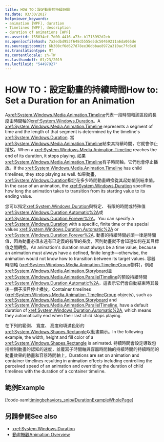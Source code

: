 ```yaml
---
title: HOW TO：設定動畫的持續時間
ms.date: 03/30/2017
helpviewer_keywords:
- animation [WPF], duration
- Timelines [WPF], description
- duration of animations [WPF]
ms.assetid: 155034ef-7d00-4416-a73c-b1713992d2eb
ms.openlocfilehash: 7a2edbd953f648d5555e5dc50469211a6da066de
ms.sourcegitcommit: 6b308cf6d627d78ee36dbbae8972a310ac7fd6c8
ms.translationtype: MT
ms.contentlocale: zh-TW
ms.lasthandoff: 01/23/2019
ms.locfileid: "54497927"
---
```

# <a name="how-to-set-a-duration-for-an-animation"></a><span data-ttu-id="fb9f3-102">HOW TO：設定動畫的持續時間</span><span class="sxs-lookup"><span data-stu-id="fb9f3-102">How to: Set a Duration for an Animation</span></span>
<span data-ttu-id="fb9f3-103">A<xref:System.Windows.Media.Animation.Timeline>代表一段時間和該區段的長度由時間軸的<xref:System.Windows.Duration>。</span><span class="sxs-lookup"><span data-stu-id="fb9f3-103">A <xref:System.Windows.Media.Animation.Timeline> represents a segment of time and the length of that segment is determined by the timeline's <xref:System.Windows.Duration>.</span></span> <span data-ttu-id="fb9f3-104">當<xref:System.Windows.Media.Animation.Timeline>結束其持續時間，它就會停止播放。</span><span class="sxs-lookup"><span data-stu-id="fb9f3-104">When a <xref:System.Windows.Media.Animation.Timeline> reaches the end of its duration, it stops playing.</span></span> <span data-ttu-id="fb9f3-105">如果<xref:System.Windows.Media.Animation.Timeline>有子時間軸，它們也會停止播放。</span><span class="sxs-lookup"><span data-stu-id="fb9f3-105">If the <xref:System.Windows.Media.Animation.Timeline> has child timelines, they stop playing as well.</span></span> <span data-ttu-id="fb9f3-106">如果動畫，<xref:System.Windows.Duration>指定花多少時間動畫轉換從其起始值到結束值。</span><span class="sxs-lookup"><span data-stu-id="fb9f3-106">In the case of an animation, the <xref:System.Windows.Duration> specifies how long the animation takes to transition from its starting value to its ending value.</span></span>  
  
 <span data-ttu-id="fb9f3-107">您可以指定<xref:System.Windows.Duration>與特定、 有限的時間或特殊值<xref:System.Windows.Duration.Automatic%2A>或<xref:System.Windows.Duration.Forever%2A>。</span><span class="sxs-lookup"><span data-stu-id="fb9f3-107">You can specify a <xref:System.Windows.Duration> with a specific, finite time or the special values <xref:System.Windows.Duration.Automatic%2A> or <xref:System.Windows.Duration.Forever%2A>.</span></span> <span data-ttu-id="fb9f3-108">動畫的持續時間必須一律是時間值，因為動畫必須永遠有已定義的有限的長度，否則動畫就不會知道如何在其目標值之間轉換。</span><span class="sxs-lookup"><span data-stu-id="fb9f3-108">An animation's duration must always be a time value, because an animation must always have a defined, finite length—otherwise, the animation would not know how to transition between its target values.</span></span> <span data-ttu-id="fb9f3-109">容器時間軸 (<xref:System.Windows.Media.Animation.TimelineGroup>物件)，例如<xref:System.Windows.Media.Animation.Storyboard>並<xref:System.Windows.Media.Animation.ParallelTimeline>的預設持續時間<xref:System.Windows.Duration.Automatic%2A>，這表示它們會自動結束時其最後一個子項目停止播放。</span><span class="sxs-lookup"><span data-stu-id="fb9f3-109">Container timelines (<xref:System.Windows.Media.Animation.TimelineGroup> objects), such as <xref:System.Windows.Media.Animation.Storyboard> and <xref:System.Windows.Media.Animation.ParallelTimeline>, have a default duration of <xref:System.Windows.Duration.Automatic%2A>, which means they automatically end when their last child stops playing.</span></span>  
  
 <span data-ttu-id="fb9f3-110">在下列的範例、 寬度、 高度和填滿色彩的<xref:System.Windows.Shapes.Rectangle>以動畫顯示。</span><span class="sxs-lookup"><span data-stu-id="fb9f3-110">In the following example, the width, height and fill color of a <xref:System.Windows.Shapes.Rectangle> is animated.</span></span> <span data-ttu-id="fb9f3-111">持續時間會設定導致包括控制動畫的認知的速度，並覆寫子時間軸與容器時間軸的持續時間的持續時間的動畫效果的動畫和容器時間軸上。</span><span class="sxs-lookup"><span data-stu-id="fb9f3-111">Durations are set on animation and container timelines resulting in animation effects including controlling the perceived speed of an animation and overriding the duration of child timelines with the duration of a container timeline.</span></span>  
  
## <a name="example"></a><span data-ttu-id="fb9f3-112">範例</span><span class="sxs-lookup"><span data-stu-id="fb9f3-112">Example</span></span>  
 [!code-xaml[timingbehaviors_snip#DurationExampleWholePage](../../../../samples/snippets/csharp/VS_Snippets_Wpf/timingbehaviors_snip/CSharp/DurationExample.xaml#durationexamplewholepage)]  
  
## <a name="see-also"></a><span data-ttu-id="fb9f3-113">另請參閱</span><span class="sxs-lookup"><span data-stu-id="fb9f3-113">See also</span></span>
- <xref:System.Windows.Duration>
- [<span data-ttu-id="fb9f3-114">動畫概觀</span><span class="sxs-lookup"><span data-stu-id="fb9f3-114">Animation Overview</span></span>](../../../../docs/framework/wpf/graphics-multimedia/animation-overview.md)
